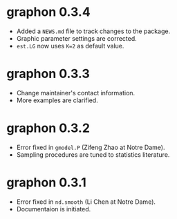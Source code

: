 # graphon 0.3.4

* Added a `NEWS.md` file to track changes to the package.
* Graphic parameter settings are corrected.
* `est.LG` now uses `K=2` as default value.

# graphon 0.3.3

* Change maintainer's contact information.
* More examples are clarified.

# graphon 0.3.2

* Error fixed in `gmodel.P` (Zifeng Zhao at Notre Dame).
* Sampling procedures are tuned to statistics literature.
  
# graphon 0.3.1

* Error fixed in `nd.smooth` (Li Chen at Notre Dame).
* Documentaion is initiated.
